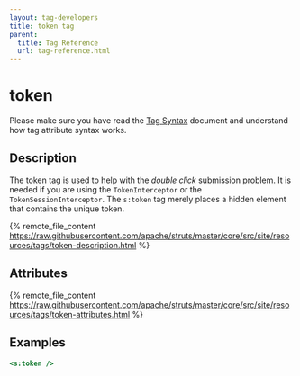 ```yaml
---
layout: tag-developers
title: token tag
parent:
  title: Tag Reference
  url: tag-reference.html
---
```


# token

Please make sure you have read the [Tag Syntax](tag-syntax) document and understand how tag attribute syntax works.

## Description

The token tag is used to help with the _double click_ submission problem. It is needed if you are using 
the `TokenInterceptor` or the `TokenSessionInterceptor`. The `s:token` tag merely places a hidden element that contains
the unique token.

{% remote_file_content https://raw.githubusercontent.com/apache/struts/master/core/src/site/resources/tags/token-description.html %}

## Attributes

{% remote_file_content https://raw.githubusercontent.com/apache/struts/master/core/src/site/resources/tags/token-attributes.html %}

## Examples

```jsp
<s:token />
```
